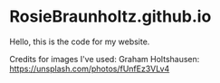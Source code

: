 # RosieBraunholtz.github.io
Hello, this is the code for my website.

Credits for images I've used:
Graham Holtshausen: https://unsplash.com/photos/fUnfEz3VLv4
